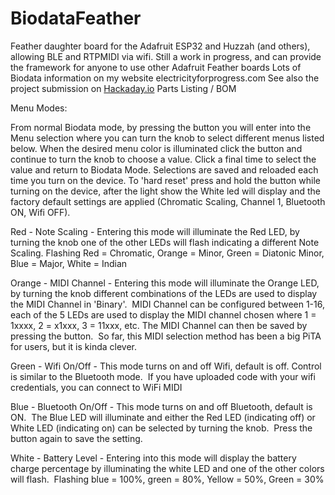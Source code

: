 # BiodataFeather
Feather daughter board for the Adafruit ESP32 and Huzzah (and others), allowing BLE and RTPMIDI via wifi.
Still a work in progress, and can provide the framework for anyone to use other Adafruit Feather boards
     Lots of Biodata information on my website electricityforprogress.com
See also the project submission on [Hackaday.io](https://hackaday.io/project/168811-biodata-sonification-feather)
Parts Listing / BOM

Menu Modes:

From normal Biodata mode, by pressing the button you will enter into the Menu selection where you can turn the knob to select different menus listed below.  When the desired menu color is illuminated click the button and continue to turn the knob to choose a value.  Click a final time to select the value and return to Biodata Mode.  Selections are saved and reloaded each time you turn on the device.  To 'hard reset' press and hold the button while turning on the device, after the light show the White led will display and the factory default settings are applied (Chromatic Scaling, Channel 1, Bluetooth ON, Wifi OFF).

Red - Note Scaling - Entering this mode will illuminate the Red LED, by turning the knob one of the other LEDs will flash indicating a different Note Scaling. Flashing Red = Chromatic, Orange = Minor, Green = Diatonic Minor, Blue = Major, White = Indian

Orange - MIDI Channel - Entering this mode will illuminate the Orange LED, by turning the knob different combinations of the LEDs are used to display the MIDI Channel in 'Binary'.  MIDI Channel can be configured between 1-16, each of the 5 LEDs are used to display the MIDI channel chosen where 1 = 1xxxx, 2 = x1xxx, 3 = 11xxx, etc. The MIDI Channel can then be saved by pressing the button.  So far, this MIDI selection method has been a big PiTA for users, but it is kinda clever.

Green - Wifi On/Off - This mode turns on and off Wifi, default is off. Control is similar to the Bluetooth mode.  If you have uploaded code with your wifi credentials, you can connect to WiFi MIDI

Blue - Bluetooth On/Off - This mode turns on and off Bluetooth, default is ON.  The Blue LED will illuminate and either the Red LED (indicating off) or White LED (indicating on) can be selected by turning the knob.  Press the button again to save the setting.

White - Battery Level - Entering into this mode will display the battery charge percentage by illuminating the white LED and one of the other colors will flash.  Flashing blue = 100%, green = 80%, Yellow = 50%, Green = 30%
